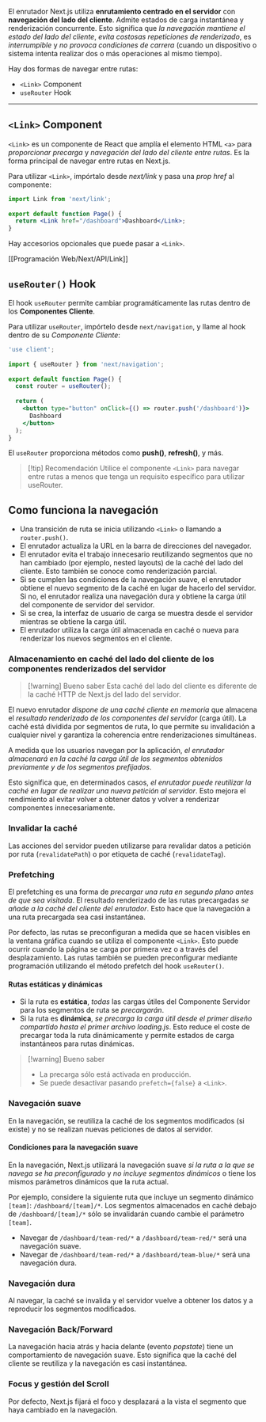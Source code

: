El enrutador Next.js utiliza **enrutamiento centrado en el servidor** con **navegación del lado del cliente**. Admite estados de carga instantánea y renderización concurrente. Esto significa que _la navegación mantiene el estado del lado del cliente_, _evita costosas repeticiones de renderizado_, es _interrumpible_ y _no provoca condiciones de carrera_ (cuando un dispositivo o sistema intenta realizar dos o más operaciones al mismo tiempo).

Hay dos formas de navegar entre rutas:

- `<Link>` Component
- `useRouter` Hook
___

## `<Link>` Component

`<Link>` es un componente de React que amplía el elemento HTML `<a>` para _proporcionar precarga_ y _navegación del lado del cliente entre rutas_. Es la forma principal de navegar entre rutas en Next.js.

Para utilizar `<Link>`, impórtalo desde _next/link_ y pasa una _prop href_ al componente:

```jsx file:app/page.js
import Link from 'next/link';
 
export default function Page() {
  return <Link href="/dashboard">Dashboard</Link>;
}
```

Hay accesorios opcionales que puede pasar a `<Link>`.

[[Programación Web/Next/API/Link]]

## `useRouter()` Hook

El hook `useRouter` permite cambiar programáticamente las rutas dentro de los **Componentes Cliente**.

Para utilizar `useRouter`, impórtelo desde `next/navigation`, y llame al hook dentro de su _Componente Cliente_:

```jsx file:app/page.jsx
'use client';
 
import { useRouter } from 'next/navigation';
 
export default function Page() {
  const router = useRouter();
 
  return (
    <button type="button" onClick={() => router.push('/dashboard')}>
      Dashboard
    </button>
  );
}
```

El `useRouter` proporciona métodos como **push()**, **refresh()**, y más.

> [!tip] Recomendación
> Utilice el componente `<Link>` para navegar entre rutas a menos que tenga un requisito específico para utilizar useRouter.

## Como funciona la navegación

- Una transición de ruta se inicia utilizando `<Link>` o llamando a `router.push()`. 
- El enrutador actualiza la URL en la barra de direcciones del navegador. 
- El enrutador evita el trabajo innecesario reutilizando segmentos que no han cambiado (por ejemplo, nested layouts) de la caché del lado del cliente. Esto también se conoce como renderización parcial.  
- Si se cumplen las condiciones de la navegación suave, el enrutador obtiene el nuevo segmento de la caché en lugar de hacerlo del servidor. Si no, el enrutador realiza una navegación dura y obtiene la carga útil del componente de servidor del servidor.  
- Si se crea, la interfaz de usuario de carga se muestra desde el servidor mientras se obtiene la carga útil.  
- El enrutador utiliza la carga útil almacenada en caché o nueva para renderizar los nuevos segmentos en el cliente.

### Almacenamiento en caché del lado del cliente de los componentes renderizados del servidor

> [!warning] Bueno saber
> Esta caché del lado del cliente es diferente de la caché HTTP de Next.js del lado del servidor.

El nuevo enrutador _dispone de una caché cliente en memoria_ que almacena el _resultado renderizado de los componentes del servidor_ (carga útil). La caché está dividida por segmentos de ruta, lo que permite su invalidación a cualquier nivel y garantiza la coherencia entre renderizaciones simultáneas.

A medida que los usuarios navegan por la aplicación, _el enrutador almacenará en la caché la carga útil de los segmentos obtenidos previamente y de los segmentos prefijados_.

Esto significa que, en determinados casos, _el enrutador puede reutilizar la caché en lugar de realizar una nueva petición al servidor_. Esto mejora el rendimiento al evitar volver a obtener datos y volver a renderizar componentes innecesariamente.

### Invalidar la caché

Las acciones del servidor pueden utilizarse para revalidar datos a petición por ruta (`revalidatePath`) o por etiqueta de caché (`revalidateTag`).

### Prefetching

El prefetching es una forma de _precargar una ruta en segundo plano antes de que sea visitada_. El resultado renderizado de las rutas precargadas _se añade a la caché del cliente del enrutador_. Esto hace que la navegación a una ruta precargada sea casi instantánea.

Por defecto, las rutas se preconfiguran a medida que se hacen visibles en la ventana gráfica cuando se utiliza el componente `<Link>`. Esto puede ocurrir cuando la página se carga por primera vez o a través del desplazamiento. Las rutas también se pueden preconfigurar mediante programación utilizando el método prefetch del hook `useRouter()`.

#### Rutas estáticas y dinámicas

- Si la ruta es **estática**, _todas_ las cargas útiles del Componente Servidor para los segmentos de ruta se _precargarán_.
- Si la ruta es **dinámica**, _se precarga la carga útil desde el primer diseño compartido hasta el primer archivo loading.js_. Esto reduce el coste de precargar toda la ruta dinámicamente y permite estados de carga instantáneos para rutas dinámicas.

> [!warning] Bueno saber
> - La precarga sólo está activada en producción.
> - Se puede desactivar pasando `prefetch={false}` a `<Link>`.

### Navegación suave

En la navegación, se reutiliza la caché de los segmentos modificados (si existe) y no se realizan nuevas peticiones de datos al servidor.

#### Condiciones para la navegación suave

En la navegación, Next.js utilizará la navegación suave _si la ruta a la que se navega se ha preconfigurado_ y _no incluye segmentos dinámicos_ o tiene los mismos parámetros dinámicos que la ruta actual.

Por ejemplo, considere la siguiente ruta que incluye un segmento dinámico `[team]`: `/dashboard/[team]/*`. Los segmentos almacenados en caché debajo de `/dashboard/[team]/*` sólo se invalidarán cuando cambie el parámetro `[team]`.

- Navegar de `/dashboard/team-red/*` a `/dashboard/team-red/*` será una navegación suave.  
- Navegar de `/dashboard/team-red/*` a `/dashboard/team-blue/*` será una navegación dura.

### Navegación dura

Al navegar, la caché se invalida y el servidor vuelve a obtener los datos y a reproducir los segmentos modificados.

### Navegación Back/Forward

La navegación hacia atrás y hacia delante (evento _popstate_) tiene un comportamiento de navegación suave. Esto significa que la caché del cliente se reutiliza y la navegación es casi instantánea.

### Focus y gestión del Scroll

Por defecto, Next.js fijará el foco y desplazará a la vista el segmento que haya cambiado en la navegación.
